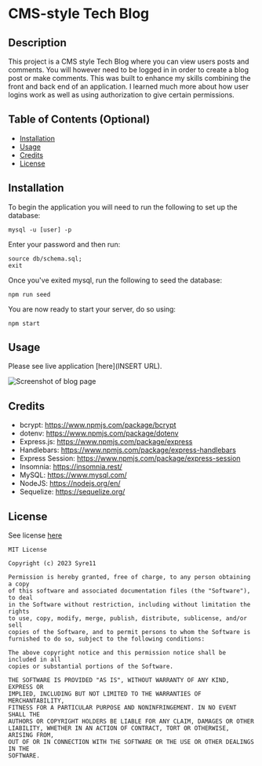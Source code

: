 # CMS-style Tech Blog

## Description

This project is a CMS style Tech Blog where you can view users posts and comments. You will however need to be logged in in order to create a blog post or make comments. This was built to enhance my skills combining the front and back end of an application. I learned much more about how user logins work as well as using authorization to give certain permissions.

## Table of Contents (Optional)

- [Installation](#installation)
- [Usage](#usage)
- [Credits](#credits)
- [License](#license)

## Installation

To begin the application you will need to run the following to set up the database:

    mysql -u [user] -p

Enter your password and then run:

    source db/schema.sql;
    exit

Once you've exited mysql, run the following to seed the database:

    npm run seed

You are now ready to start your server, do so using:

    npm start

## Usage

Please see live application [here](INSERT URL).

![Screenshot of blog page](***********/ASSETS/SCREENSHOT.PNG***********)

## Credits

- bcrypt: https://www.npmjs.com/package/bcrypt
- dotenv: https://www.npmjs.com/package/dotenv
- Express.js: https://www.npmjs.com/package/express
- Handlebars: https://www.npmjs.com/package/express-handlebars
- Express Session: https://www.npmjs.com/package/express-session
- Insomnia: https://insomnia.rest/
- MySQL: https://www.mysql.com/
- NodeJS: https://nodejs.org/en/
- Sequelize: https://sequelize.org/

## License

See license [here](./LICENSE)

    MIT License

    Copyright (c) 2023 Syre11

    Permission is hereby granted, free of charge, to any person obtaining a copy
    of this software and associated documentation files (the "Software"), to deal
    in the Software without restriction, including without limitation the rights
    to use, copy, modify, merge, publish, distribute, sublicense, and/or sell
    copies of the Software, and to permit persons to whom the Software is
    furnished to do so, subject to the following conditions:

    The above copyright notice and this permission notice shall be included in all
    copies or substantial portions of the Software.

    THE SOFTWARE IS PROVIDED "AS IS", WITHOUT WARRANTY OF ANY KIND, EXPRESS OR
    IMPLIED, INCLUDING BUT NOT LIMITED TO THE WARRANTIES OF MERCHANTABILITY,
    FITNESS FOR A PARTICULAR PURPOSE AND NONINFRINGEMENT. IN NO EVENT SHALL THE
    AUTHORS OR COPYRIGHT HOLDERS BE LIABLE FOR ANY CLAIM, DAMAGES OR OTHER
    LIABILITY, WHETHER IN AN ACTION OF CONTRACT, TORT OR OTHERWISE, ARISING FROM,
    OUT OF OR IN CONNECTION WITH THE SOFTWARE OR THE USE OR OTHER DEALINGS IN THE
    SOFTWARE.
